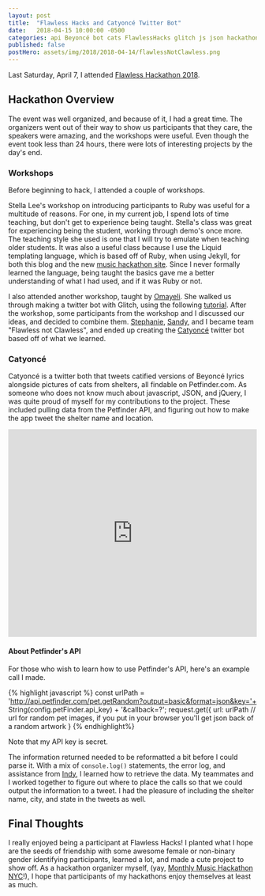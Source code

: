 ```yaml
---
layout: post
title:  "Flawless Hacks and Catyoncé Twitter Bot"
date:   2018-04-15 10:00:00 -0500
categories: api Beyoncé bot cats FlawlessHacks glitch js json hackathon petfinder twitter twitterbot
published: false
postHero: assets/img/2018/2018-04-14/flawlessNotClawless.png
---
```

Last Saturday, April 7, I attended [Flawless Hackathon 2018](http://flawlesshacks.com).

## Hackathon Overview

The event was well organized, and because of it, I had a great time. The organizers went out of their way to show us participants that they care, the speakers were amazing, and the workshops were useful. Even though the event took less than 24 hours, there were lots of interesting projects by the day's end.

### Workshops

Before beginning to hack, I attended a couple of workshops.

Stella Lee's workshop on introducing participants to Ruby was useful for a multitude of reasons. For one, in my current job, I spend lots of time teaching, but don't get to experience being taught. Stella's class was great for experiencing being the student, working through demo's once more. The teaching style she used is one that I will try to emulate when teaching older students. It was also a useful class because I use the Liquid templating language, which is based off of Ruby, when using Jekyll, for both this blog and the new [music hackathon site](https://github.com/musichackathon/mmh_jekyll). Since I never formally learned the language, being taught the basics gave me a better understanding of what I had used, and if it was Ruby or not.  

I also attended another workshop, taught by [Omayeli](https://twitter.com/YellzHeard?lang=en). She walked us through making a twitter bot with Glitch, using the following [tutorial](https://github.com/musichackathon/mmh_jekyll). After the workshop, some participants from the workshop and I discussed our ideas, and decided to combine them. [Stephanie](https://twitter.com/thestephshum?lang=en), [Sandy](https://twitter.com/sguberting?lang=en), and I became team "Flawless not Clawless", and ended up creating the [Catyoncé](https://twitter.com/CatYoncee) twitter bot based off of what we learned.

### Catyoncé

Catyoncé is a twitter both that tweets catified versions of Beyoncé lyrics alongside pictures of cats from shelters, all findable on Petfinder.com. As someone who does not know much about javascript, JSON, and jQuery, I was quite proud of myself for my contributions to the project. These included pulling data from the Petfinder API, and figuring out how to make the app tweet the shelter name and location.

<!-- Copy and Paste Me -->
<div class="glitch-embed-wrap" style="height: 420px; width: 100%;">
  <iframe src="https://glitch.com/embed/#!/embed/cat-yonce?path=server.js" alt="cat-yonce on glitch" style="height: 100%; width: 100%; border: 0;"></iframe>
</div>

#### About Petfinder's API

For those who wish to learn how to use Petfinder's API, here's an example call I made.

{% highlight javascript %}
const urlPath = 'http://api.petfinder.com/pet.getRandom?output=basic&format=json&key='+ String(config.petFinder.api_key) + '&callback=?';
request.get({
    url: urlPath // url for random pet images, if you put in your browser you'll get json back of a random artwork
  }
{% endhighlight%}

Note that my API key is secret.

The information returned needed to be reformatted a bit before I could parse it. With a mix of `console.log()` statements, the error log, and assistance from [Indy](https://twitter.com/77red?lang=en), I learned how to retrieve the data. My teammates and I worked together to figure out where to place the calls so that we could output the information to a tweet. I had the pleasure of including the shelter name, city, and state in the tweets as well.

## Final Thoughts

I really enjoyed being a participant at Flawless Hacks! I planted what I hope are the seeds of friendship with some awesome female or non-binary gender identifying participants, learned a lot, and made a cute project to show off. As a hackathon organizer myself, (yay, [Monthly Music Hackathon NYC](http://monthlymusichackathon.org)!), I hope that participants of my hackathons enjoy themselves at least as much.
